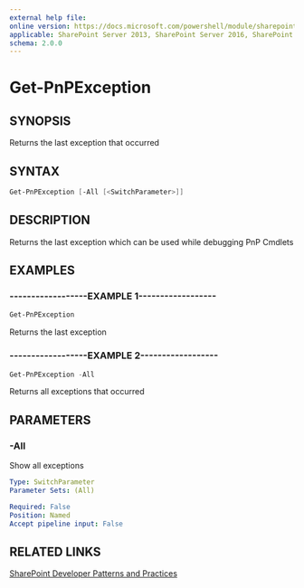 ```yaml
---
external help file:
online version: https://docs.microsoft.com/powershell/module/sharepoint-pnp/get-pnpexception
applicable: SharePoint Server 2013, SharePoint Server 2016, SharePoint Server 2019, SharePoint Online
schema: 2.0.0
---
```

# Get-PnPException

## SYNOPSIS
Returns the last exception that occurred

## SYNTAX

```powershell
Get-PnPException [-All [<SwitchParameter>]]
```

## DESCRIPTION
Returns the last exception which can be used while debugging PnP Cmdlets

## EXAMPLES

### ------------------EXAMPLE 1------------------
```powershell
Get-PnPException
```

Returns the last exception

### ------------------EXAMPLE 2------------------
```powershell
Get-PnPException -All
```

Returns all exceptions that occurred

## PARAMETERS

### -All
Show all exceptions

```yaml
Type: SwitchParameter
Parameter Sets: (All)

Required: False
Position: Named
Accept pipeline input: False
```

## RELATED LINKS

[SharePoint Developer Patterns and Practices](https://aka.ms/sppnp)
